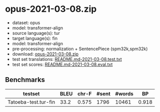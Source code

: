 # opus-2021-03-08.zip

* dataset: opus
* model: transformer-align
* source language(s): tur
* target language(s): fin
* model: transformer-align
* pre-processing: normalization + SentencePiece (spm32k,spm32k)
* download: [opus-2021-03-08.zip](https://object.pouta.csc.fi/Tatoeba-MT-models/tur-fin/opus-2021-03-08.zip)
* test set translations: [README.md-2021-03-08.test.txt](https://object.pouta.csc.fi/Tatoeba-MT-models/tur-fin/README.md-2021-03-08.test.txt)
* test set scores: [README.md-2021-03-08.eval.txt](https://object.pouta.csc.fi/Tatoeba-MT-models/tur-fin/README.md-2021-03-08.eval.txt)

## Benchmarks

| testset | BLEU  | chr-F | #sent | #words | BP |
|---------|-------|-------|-------|--------|----|
| Tatoeba-test.tur-fin 	| 33.2 	| 0.575 	| 1796 	| 10461 	| 0.918 |

